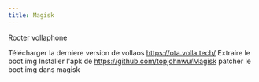 ```yaml
---
title: Magisk
---
```

Rooter vollaphone

Télécharger la derniere version de vollaos https://ota.volla.tech/
Extraire le boot.img 
Installer l'apk de https://github.com/topjohnwu/Magisk
patcher le boot.img dans magisk